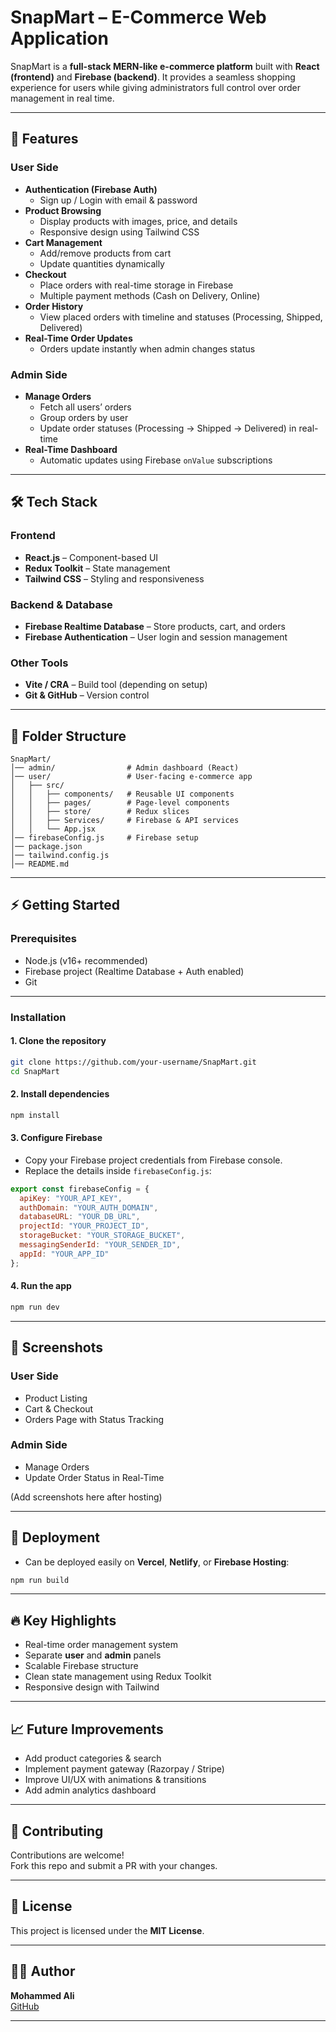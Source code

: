 # SnapMart – E-Commerce Web Application

SnapMart is a **full-stack MERN-like e-commerce platform** built with **React (frontend)** and **Firebase (backend)**. It provides a seamless shopping experience for users while giving administrators full control over order management in real time.

---

## 🚀 Features

### **User Side**
- **Authentication (Firebase Auth)**
  - Sign up / Login with email & password
- **Product Browsing**
  - Display products with images, price, and details
  - Responsive design using Tailwind CSS
- **Cart Management**
  - Add/remove products from cart
  - Update quantities dynamically
- **Checkout**
  - Place orders with real-time storage in Firebase
  - Multiple payment methods (Cash on Delivery, Online)
- **Order History**
  - View placed orders with timeline and statuses (Processing, Shipped, Delivered)
- **Real-Time Order Updates**
  - Orders update instantly when admin changes status

### **Admin Side**
- **Manage Orders**
  - Fetch all users’ orders
  - Group orders by user
  - Update order statuses (Processing → Shipped → Delivered) in real-time
- **Real-Time Dashboard**
  - Automatic updates using Firebase `onValue` subscriptions

---

## 🛠️ Tech Stack

### **Frontend**
- **React.js** – Component-based UI
- **Redux Toolkit** – State management
- **Tailwind CSS** – Styling and responsiveness

### **Backend & Database**
- **Firebase Realtime Database** – Store products, cart, and orders
- **Firebase Authentication** – User login and session management

### **Other Tools**
- **Vite / CRA** – Build tool (depending on setup)
- **Git & GitHub** – Version control

---

## 📂 Folder Structure

```
SnapMart/
│── admin/                # Admin dashboard (React)
│── user/                 # User-facing e-commerce app
│   ├── src/
│   │   ├── components/   # Reusable UI components
│   │   ├── pages/        # Page-level components
│   │   ├── store/        # Redux slices
│   │   ├── Services/     # Firebase & API services
│   │   └── App.jsx
│── firebaseConfig.js     # Firebase setup
│── package.json
│── tailwind.config.js
│── README.md
```

---

## ⚡ Getting Started

### **Prerequisites**
- Node.js (v16+ recommended)
- Firebase project (Realtime Database + Auth enabled)
- Git

---

### **Installation**

#### 1. Clone the repository
```bash
git clone https://github.com/your-username/SnapMart.git
cd SnapMart
```

#### 2. Install dependencies
```bash
npm install
```

#### 3. Configure Firebase
- Copy your Firebase project credentials from Firebase console.
- Replace the details inside `firebaseConfig.js`:

```javascript
export const firebaseConfig = {
  apiKey: "YOUR_API_KEY",
  authDomain: "YOUR_AUTH_DOMAIN",
  databaseURL: "YOUR_DB_URL",
  projectId: "YOUR_PROJECT_ID",
  storageBucket: "YOUR_STORAGE_BUCKET",
  messagingSenderId: "YOUR_SENDER_ID",
  appId: "YOUR_APP_ID"
};
```

#### 4. Run the app
```bash
npm run dev
```

---

## 🌟 Screenshots

### User Side
- Product Listing  
- Cart & Checkout  
- Orders Page with Status Tracking  

### Admin Side
- Manage Orders  
- Update Order Status in Real-Time  

(Add screenshots here after hosting)

---

## 🚀 Deployment

- Can be deployed easily on **Vercel**, **Netlify**, or **Firebase Hosting**:
```bash
npm run build
```

---

## 🔥 Key Highlights

- Real-time order management system
- Separate **user** and **admin** panels
- Scalable Firebase structure
- Clean state management using Redux Toolkit
- Responsive design with Tailwind

---

## 📈 Future Improvements

- Add product categories & search
- Implement payment gateway (Razorpay / Stripe)
- Improve UI/UX with animations & transitions
- Add admin analytics dashboard

---

## 🤝 Contributing

Contributions are welcome!  
Fork this repo and submit a PR with your changes.

---

## 📜 License

This project is licensed under the **MIT License**.

---

## 👨‍💻 Author

**Mohammed Ali**  
[GitHub](https://github.com/mohammedali64)

---

